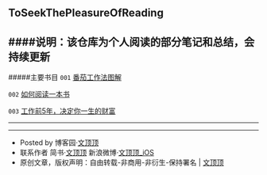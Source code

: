 ## ToSeekThePleasureOfReading

####说明：该仓库为个人阅读的部分笔记和总结，会持续更新
-------
#####主要书目
`001`  [番茄工作法图解](https://book.douban.com/subject/5916234/)

`002`  [如何阅读一本书](https://book.douban.com/subject/1013208/)

`003` [工作前5年，决定你一生的财富](https://book.douban.com/subject/26590267/)



























-------
-------

- Posted by 博客园·[文顶顶](http://www.cnblogs.com/wendingding/)
- 联系作者 简书·[文顶顶](http://www.jianshu.com/users/c5703017b9f5/latest_articleshttp://www.jianshu.com/users/c5703017b9f5/latest_articles) 新浪微博·[文顶顶_iOS](http://weibo.com/p/1005053800117445/home?from=page_100505&mod=TAB#place)
- 原创文章，版权声明：自由转载-非商用-非衍生-保持署名 | [文顶顶](http://www.cnblogs.com/wendingding/)